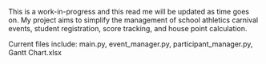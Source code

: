 This is a work-in-progress and this read me will be updated as time goes on. My project aims to simplify the management of school athletics carnival events, student registration, score tracking, and house point calculation.

Current files include: main.py, event_manager.py, participant_manager.py, Gantt Chart.xlsx


